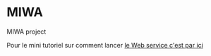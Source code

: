 # MIWA
MIWA project



Pour le mini tutoriel sur comment lancer [le Web service c'est par ici](TechnicalBase/MainWebService/README.md)
